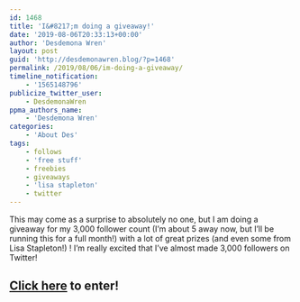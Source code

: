 ```yaml
---
id: 1468
title: 'I&#8217;m doing a giveaway!'
date: '2019-08-06T20:33:13+00:00'
author: 'Desdemona Wren'
layout: post
guid: 'http://desdemonawren.blog/?p=1468'
permalink: /2019/08/06/im-doing-a-giveaway/
timeline_notification:
    - '1565148796'
publicize_twitter_user:
    - DesdemonaWren
ppma_authors_name:
    - 'Desdemona Wren'
categories:
    - 'About Des'
tags:
    - follows
    - 'free stuff'
    - freebies
    - giveaways
    - 'lisa stapleton'
    - twitter
---
```


This may come as a surprise to absolutely no one, but I am doing a giveaway for my 3,000 follower count (I’m about 5 away now, but I’ll be running this for a full month!) with a lot of great prizes (and even some from Lisa Stapleton!) ! I’m really excited that I’ve almost made 3,000 followers on Twitter!

## [Click here](http://www.rafflecopter.com/rafl/display/1d7175f61/?) to enter!